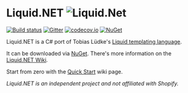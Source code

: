 
#  Liquid.NET ![Liquid.Net](https://raw.githubusercontent.com/mikebridge/Liquid.NET/master/icon32x32.png)
[![Build status](https://ci.appveyor.com/api/projects/status/3g2a81kc3aqfo87j?svg=true)](https://ci.appveyor.com/project/mikebridge/liquid-net) [![Gitter](https://badges.gitter.im/Join%20Chat.svg)](https://gitter.im/mikebridge/Liquid.NET?utm_source=badge&utm_medium=badge&utm_campaign=pr-badge) [![codecov.io](https://codecov.io/github/mikebridge/Liquid.NET/coverage.svg?branch=master)](https://codecov.io/github/mikebridge/Liquid.NET?branch=master)
[![NuGet](https://img.shields.io/nuget/v/Liquid.NET.svg)](https://www.nuget.org/packages/Liquid.NET/)

Liquid.NET is a C# port of Tobias Lüdke's [Liquid templating language](https://docs.shopify.com/themes/liquid-documentation/basics).  

It can be downloaded via [NuGet](https://www.nuget.org/packages/Liquid.NET/).  There's more information on 
the [Liquid.NET Wiki](https://github.com/mikebridge/Liquid.NET/wiki).

Start from zero with the [Quick Start](https://github.com/mikebridge/Liquid.NET/wiki/Quick-Start) wiki page.

*Liquid.NET is an independent project and not affiliated with Shopify.*


